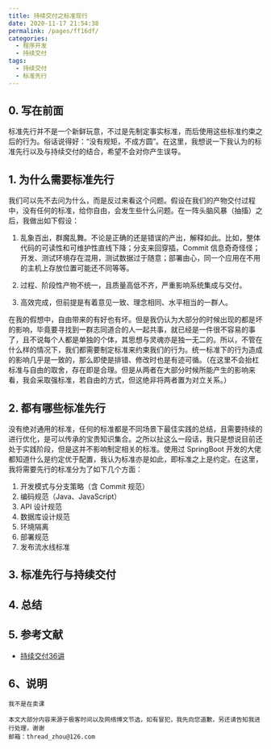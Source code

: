```yaml
---
title: 持续交付之标准现行
date: 2020-11-17 21:54:38
permalink: /pages/ff16df/
categories:
  - 程序开发
  - 持续交付
tags:
  - 持续交付
  - 标准先行
---
```


## 0. 写在前面

标准先行并不是一个新鲜玩意，不过是先制定事实标准，而后使用这些标准约束之后的行为。俗话说得好：“没有规矩，不成方圆”。在这里，我想说一下我认为的标准先行以及与持续交付的结合，希望不会对你产生误导。

## 1. 为什么需要标准先行

我们可以先不去问为什么，而是反过来看这个问题。假设在我们的产物交付过程中，没有任何的标准，给你自由，会发生些什么问题。在一阵头脑风暴（抽搐）之后，我做出如下假设：

<!-- more -->

1. 乱象百出，群魔乱舞。不论是正确的还是错误的产出，解释如此。比如，整体代码的可读性和可维护性直线下降；分支来回穿插，Commit 信息奇奇怪怪；开发、测试环境存在混用，测试数据过于随意；部署由心，同一个应用在不用的主机上存放位置可能还不同等等。

2. 过程、阶段性产物不统一，且质量高低不齐，严重影响系统集成与交付。

3. 高效完成，但前提是有着意见一致、理念相同、水平相当的一群人。

在我的假想中，自由带来的有好也有坏。但是我仍认为大部分的时候出现的都是坏的影响，毕竟要寻找到一群志同道合的人一起共事，就已经是一件很不容易的事了，且不说每个人都是单独的个体，其思想与灵魂亦是独一无二的。所以，不管在什么样的情况下，我们都需要制定标准来约束我们的行为。统一标准下的行为造成的影响几乎是一致的，那么即使是排错、修改时也是有迹可循。（在这里不会抬杠标准与自由的取舍，存在即是合理。但是从两者在大部分时候所能产生的影响来看，我会采取强标准，若自由的方式，但这绝非将两者置为对立关系。）

## 2. 都有哪些标准先行

没有绝对通用的标准，任何的标准都是不同场景下最佳实践的总结，且需要持续的进行优化，是可以传承的宝贵知识集合。之所以扯这么一段话，我只是想说目前还处于实践阶段，但是这并不影响制定相关的标准。使用过 SpringBoot 开发的大佬都知道什么是约定优于配置，我认为标准亦是如此，即标准之上是约定。在这里，我将需要先行的标准分为了如下几个方面：

1. 开发模式与分支策略（含 Commit 规范）
2. 编码规范（Java、JavaScript）
3. API 设计规范
4. 数据库设计规范
5. 环境隔离
6. 部署规范
7. 发布流水线标准

## 3. 标准先行与持续交付

## 4. 总结

## 5. 参考文献

- [持续交付36讲](https://time.geekbang.org/column/intro/104)

## 6、说明

    我不是在卖课

    本文大部分内容来源于极客时间以及网络博文节选，如有冒犯，我先向您道歉，另还请告知我进行处理，谢谢
    邮箱：thread_zhou@126.com